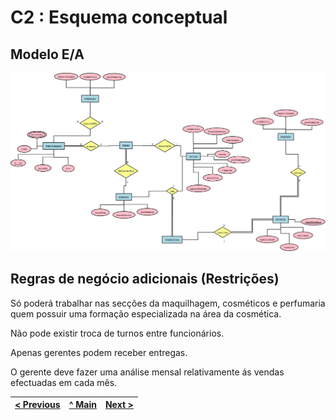 # C2 : Esquema conceptual

## Modelo E/A
![An alternative description](imagens/diagrama1.jpeg)

## Regras de negócio adicionais (Restrições)

Só poderá trabalhar nas secções da maquilhagem, cosméticos e perfumaria quem possuir uma formação especializada na área da cosmética. 

Não pode existir troca de turnos entre funcionários. 

Apenas gerentes podem receber entregas. 

O gerente deve fazer uma análise mensal relativamente ás vendas efectuadas em cada mês. 

[< Previous](rebd01.md) | [^ Main](https://github.com/tcm21-SIBD01/reportSIBD01) | [Next >](rebd03.md)
:--- | :---: | ---: 
